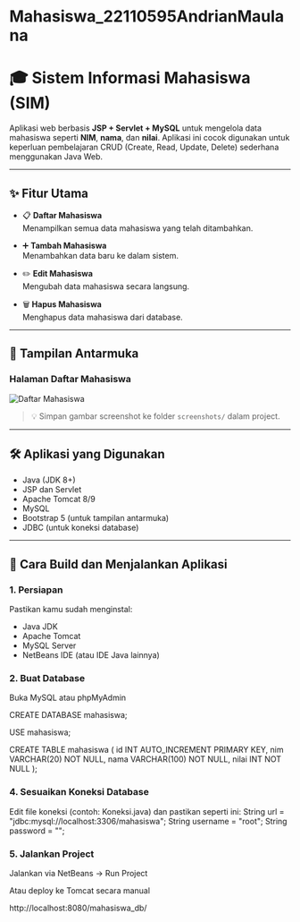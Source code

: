 # Mahasiswa_22110595AndrianMaulana

# 🎓 Sistem Informasi Mahasiswa (SIM)

Aplikasi web berbasis **JSP + Servlet + MySQL** untuk mengelola data mahasiswa seperti **NIM**, **nama**, dan **nilai**. Aplikasi ini cocok digunakan untuk keperluan pembelajaran CRUD (Create, Read, Update, Delete) sederhana menggunakan Java Web.

---

## ✨ Fitur Utama

- 📋 **Daftar Mahasiswa**  
  Menampilkan semua data mahasiswa yang telah ditambahkan.

- ➕ **Tambah Mahasiswa**  
  Menambahkan data baru ke dalam sistem.

- ✏️ **Edit Mahasiswa**  
  Mengubah data mahasiswa secara langsung.

- 🗑️ **Hapus Mahasiswa**  
  Menghapus data mahasiswa dari database.

---

## 📸 Tampilan Antarmuka

### Halaman Daftar Mahasiswa
![Daftar Mahasiswa](screenshots/daftar-mahasiswa.png)

> 💡 Simpan gambar screenshot ke folder `screenshots/` dalam project.

---

## 🛠 Aplikasi yang Digunakan

- Java (JDK 8+)
- JSP dan Servlet
- Apache Tomcat 8/9
- MySQL
- Bootstrap 5 (untuk tampilan antarmuka)
- JDBC (untuk koneksi database)

---

## 🔧 Cara Build dan Menjalankan Aplikasi

### 1. Persiapan

Pastikan kamu sudah menginstal:
- Java JDK
- Apache Tomcat
- MySQL Server
- NetBeans IDE (atau IDE Java lainnya)

### 2. Buat Database
Buka MySQL atau phpMyAdmin

CREATE DATABASE mahasiswa;

USE mahasiswa;

CREATE TABLE mahasiswa (
  id INT AUTO_INCREMENT PRIMARY KEY,
  nim VARCHAR(20) NOT NULL,
  nama VARCHAR(100) NOT NULL,
  nilai INT NOT NULL
);

### 4. Sesuaikan Koneksi Database
   
Edit file koneksi (contoh: Koneksi.java) dan pastikan seperti ini:
String url = "jdbc:mysql://localhost:3306/mahasiswa";
String username = "root";
String password = "";

### 5. Jalankan Project

Jalankan via NetBeans → Run Project

Atau deploy ke Tomcat secara manual

http://localhost:8080/mahasiswa_db/
